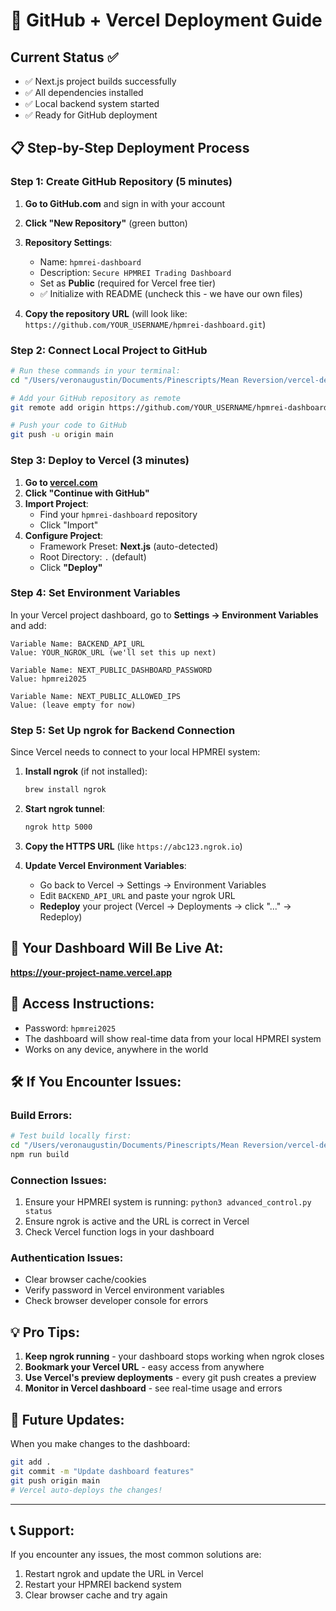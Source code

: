 # 🚀 GitHub + Vercel Deployment Guide

## Current Status ✅
- ✅ Next.js project builds successfully  
- ✅ All dependencies installed
- ✅ Local backend system started
- ✅ Ready for GitHub deployment

## 📋 Step-by-Step Deployment Process

### Step 1: Create GitHub Repository (5 minutes)

1. **Go to GitHub.com** and sign in with your account
2. **Click "New Repository"** (green button)
3. **Repository Settings**:
   - Name: `hpmrei-dashboard`
   - Description: `Secure HPMREI Trading Dashboard`
   - Set as **Public** (required for Vercel free tier)
   - ✅ Initialize with README (uncheck this - we have our own files)

4. **Copy the repository URL** (will look like: `https://github.com/YOUR_USERNAME/hpmrei-dashboard.git`)

### Step 2: Connect Local Project to GitHub

```bash
# Run these commands in your terminal:
cd "/Users/veronaugustin/Documents/Pinescripts/Mean Reversion/vercel-deployment"

# Add your GitHub repository as remote
git remote add origin https://github.com/YOUR_USERNAME/hpmrei-dashboard.git

# Push your code to GitHub
git push -u origin main
```

### Step 3: Deploy to Vercel (3 minutes)

1. **Go to [vercel.com](https://vercel.com)**
2. **Click "Continue with GitHub"**
3. **Import Project**:
   - Find your `hpmrei-dashboard` repository
   - Click "Import"
4. **Configure Project**:
   - Framework Preset: **Next.js** (auto-detected)
   - Root Directory: `.` (default)
   - Click **"Deploy"**

### Step 4: Set Environment Variables

In your Vercel project dashboard, go to **Settings → Environment Variables** and add:

```
Variable Name: BACKEND_API_URL
Value: YOUR_NGROK_URL (we'll set this up next)

Variable Name: NEXT_PUBLIC_DASHBOARD_PASSWORD  
Value: hpmrei2025

Variable Name: NEXT_PUBLIC_ALLOWED_IPS
Value: (leave empty for now)
```

### Step 5: Set Up ngrok for Backend Connection

Since Vercel needs to connect to your local HPMREI system:

1. **Install ngrok** (if not installed):
   ```bash
   brew install ngrok
   ```

2. **Start ngrok tunnel**:
   ```bash
   ngrok http 5000
   ```

3. **Copy the HTTPS URL** (like `https://abc123.ngrok.io`)

4. **Update Vercel Environment Variables**:
   - Go back to Vercel → Settings → Environment Variables
   - Edit `BACKEND_API_URL` and paste your ngrok URL
   - **Redeploy** your project (Vercel → Deployments → click "..." → Redeploy)

## 🎉 Your Dashboard Will Be Live At:
**https://your-project-name.vercel.app**

## 🔐 Access Instructions:
- Password: `hpmrei2025`
- The dashboard will show real-time data from your local HPMREI system
- Works on any device, anywhere in the world

## 🛠️ If You Encounter Issues:

### Build Errors:
```bash
# Test build locally first:
cd "/Users/veronaugustin/Documents/Pinescripts/Mean Reversion/vercel-deployment"
npm run build
```

### Connection Issues:
1. Ensure your HPMREI system is running: `python3 advanced_control.py status`
2. Ensure ngrok is active and the URL is correct in Vercel
3. Check Vercel function logs in your dashboard

### Authentication Issues:
- Clear browser cache/cookies
- Verify password in Vercel environment variables
- Check browser developer console for errors

## 💡 Pro Tips:
1. **Keep ngrok running** - your dashboard stops working when ngrok closes
2. **Bookmark your Vercel URL** - easy access from anywhere
3. **Use Vercel's preview deployments** - every git push creates a preview
4. **Monitor in Vercel dashboard** - see real-time usage and errors

## 🔄 Future Updates:
When you make changes to the dashboard:
```bash
git add .
git commit -m "Update dashboard features"
git push origin main
# Vercel auto-deploys the changes!
```

---

## 📞 Support:
If you encounter any issues, the most common solutions are:
1. Restart ngrok and update the URL in Vercel
2. Restart your HPMREI backend system
3. Clear browser cache and try again
